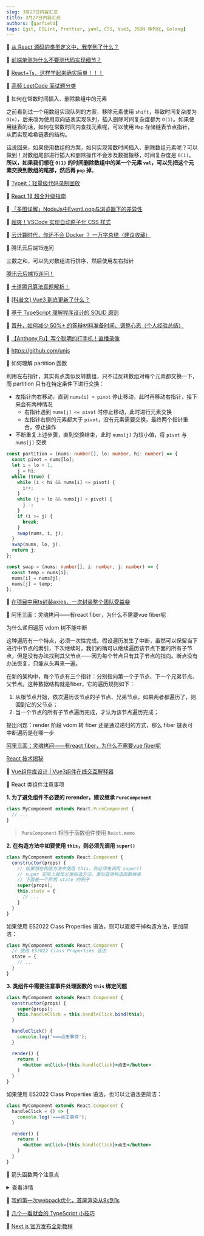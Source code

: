 ```yaml
---
slug: 3月27日内容汇总
title: 3月27日内容汇总
authors: [garfield]
tags: [git, ESLint, Prettier, yaml, CSS, Vue3, JSON 序列化, Golang]
---
```


📒 [从 React 源码的类型定义中，我学到了什么？](https://juejin.cn/post/7079449083919728671)

📒 [前端单测为什么不要测代码实现细节？](https://juejin.cn/post/7079232962025226277)

📒 [React+Ts，这样学起来确实简单！！！](https://mp.weixin.qq.com/s/7LXeQomcHK4zcuRqB32JDg)

📒 [高频 LeetCode 面试题分类](https://mp.weixin.qq.com/s/IKmCWwH1LjJ-FrcbbOtj3w)

📒 如何在常数时间插入、删除数组中的元素

之前看到过一个用数组实现队列的方案，移除元素使用 `shift`，导致时间复杂度为 `O(n)`，后来改为使用双向链表实现队列，插入删除时间复杂度都为 `O(1)`。如果使用链表的话，如何在常数时间内查找元素呢，可以使用 `Map` 存储链表节点指针，从而实现哈希链表的结构。

话说回来，如果使用数组的方案，如何实现常数时间插入、删除数组元素呢？可以做到！对数组尾部进行插入和删除操作不会涉及数据搬移，时间复杂度是 `O(1)`。
**所以，如果我们想在 `O(1)` 的时间删除数组中的某一个元素 `val`，可以先把这个元素交换到数组的尾部，然后再 `pop` 掉**。

📒 [Typeit：轻量级代码录制回放](https://github.com/alexmacarthur/typeit)

📒 [React 18 超全升级指南](https://mp.weixin.qq.com/s/byD6xm3O6MzX8kksjBmqpA)

📒 [「多图详解」NodeJs中EventLoop与浏览器下的差异性](https://juejin.cn/post/7077122129107353636)

📒 [超爽！VSCode 实现自动原子化 CSS 样式](https://juejin.cn/post/7077814044152823838)

📒 [云计算时代，你还不会 Docker ？ 一万字总结（建议收藏）](https://mp.weixin.qq.com/s/f581rfvKWE3KGgWfZDJ2cA)

📒 腾讯云后端15连问

三数之和，可以先对数组进行排序，然后使用左右指针

[腾讯云后端15连问！](https://mp.weixin.qq.com/s/aMYJODhtWsBt9CTJxySQEQ)

📒 [十道腾讯算法真题解析！](https://mp.weixin.qq.com/s/dg4WI2eJzh6b3OAzHN0q3A)

📒 [\[科普文\] Vue3 到底更新了什么？](https://mp.weixin.qq.com/s/66sos7nML5rA0ZZGJ5qFIQ)

📒 [基于 TypeScript 理解程序设计的 SOLID 原则](https://mp.weixin.qq.com/s/mz5S1iiRWkk-KKJg5lOOJQ)

📒 [晋升，如何减少 50%+ 的答辩材料准备时间、调整心态（个人经验总结）](https://mp.weixin.qq.com/s/usMxG3cAowUtO3Lvn9VjsQ)

📒 [【Anthony Fu】写个聪明的打字机！直播录像](https://www.bilibili.com/video/BV1bZ4y167gz)

📒 https://github.com/unjs

📒 如何理解 partition 函数

利用左右指针，其实有点类似反转数组，只不过反转数组对每个元素都交换一下，而 partition 只有在特定条件下进行交换：

- 左指针向右移动，直到 `nums[i] > pivot` 停止移动，此时再移动右指针，接下来会有两种情况
  - 右指针遇到 `nums[j] <= pivot` 时停止移动，此时进行元素交换
  - 左指针右侧的元素都大于 `pivot`，没有元素需要交换，最终两个指针重合，停止操作
- 不断重复上述步骤，直到交换结束，此时 `nums[j]` 为较小值，将 `pivot` 与 `nums[j]` 交换

```ts
const partition = (nums: number[], lo: number, hi: number) => {
  const pivot = nums[lo];
  let i = lo + 1,
    j = hi;
  while (true) {
    while (i < hi && nums[i] <= pivot) {
      i++;
    }
    while (j > lo && nums[j] > pivot) {
      j--;
    }
    if (i >= j) {
      break;
    }
    swap(nums, i, j);
  }
  swap(nums, lo, j);
  return j;
};

const swap = (nums: number[], i: number, j: number) => {
  const temp = nums[i];
  nums[i] = nums[j];
  nums[j] = temp;
};
```

📒 [在项目中用ts封装axios，一次封装整个团队受益😁](https://juejin.cn/post/7071518211392405541)

📒 阿里三面：灵魂拷问——有react fiber，为什么不需要vue fiber呢

为什么递归遍历 vdom 树不能中断

这种遍历有一个特点，必须一次性完成。假设遍历发生了中断，虽然可以保留当下进行中节点的索引，下次继续时，我们的确可以继续遍历该节点下面的所有子节点，但是没有办法找到其父节点——因为每个节点只有其子节点的指向。断点没有办法恢复，只能从头再来一遍。

在新的架构中，每个节点有三个指针：分别指向第一个子节点、下一个兄弟节点、父节点。这种数据结构就是fiber，它的遍历规则如下：

1. 从根节点开始，依次遍历该节点的子节点、兄弟节点，如果两者都遍历了，则回到它的父节点；
2. 当一个节点的所有子节点遍历完成，才认为该节点遍历完成；

提出问题：render 阶段 vdom 转 fiber 还是通过递归的方式，那么 fiber 链表可中断遍历是在哪一步

[阿里三面：灵魂拷问——有react fiber，为什么不需要vue fiber呢](https://juejin.cn/post/7077545184807878692)

[React 技术揭秘](https://react.iamkasong.com/process/reconciler.html)

📒 [Vue组件库设计 | Vue3组件在线交互解释器](https://juejin.cn/post/7064864648729722887)

📒 React 类组件注意事项

**1. 为了避免组件不必要的 rerender，建议继承 `PureComponent`**

```jsx
class MyCompoment extends React.PureComponent {
  // ...
}
```

> `PureComponent` 相当于函数组件使用 `React.memo`

**2. 在构造方法中如要使用 `this`，则必须先调用 `super()`**

```jsx
class MyCompoment extends React.Component {
  constructor(props) {
    // 如果想在构造方法中使用 this，则必须先调用 super()
    // super 实际上就是父类构造方法，类似盗用构造函数继承
    // 下面是一个声明 state 的例子
    super(props);
    this.state = {
      // ...
    }
  }
}
```

如果使用 ES2022 Class Properties 语法，则可以直接干掉构造方法，更加简洁：

```jsx
class MyCompoment extends React.Component {
  // 使用 ES2022 Class Properties 语法
  state = {
    // ...
  }
}
```

**3. 类组件中需要注意事件处理函数的 `this` 绑定问题**

```jsx
class MyCompoment extends React.Component {
  constructor(props) {
    super(props);
    this.handleClick = this.handleClick.bind(this);
  }

  handleClick() {
    console.log('===点击事件');
  }

  render() {
    return (
      <button onClick={this.handleClick}>点击</button>
    )
  }
}
```

如果使用 ES2022 Class Properties 语法，也可以让语法更简洁：

```jsx
class MyCompoment extends React.Component {
  handleClick = () => {
    console.log('===点击事件');
  }

  render() {
    return (
      <button onClick={this.handleClick}>点击</button>
    )
  }
}
```

📒 箭头函数两个注意点

<details>
  <summary>查看详情</summary>

**1. 箭头函数中 `this` 指向能否改变**

以下引用阮一峰 ES6 教程：

> 箭头函数没有自己的 `this` 对象，内部的 `this` 就是定义时上层作用域中的 `this`。也就是说，箭头函数内部的 `this` 指向是固定的，相比之下，普通函数的 `this` 指向是可变的

看了上面这段描述，很多同学可能都认为，箭头函数的 `this` 是无法改变的，但实际上箭头函数的 `this` 是跟着上层作用域走的，只要上层作用域的 `this` 改变，箭头函数中的 `this` 也会相应改变：

```js
function foo() {
  const bar = () => {
    // 箭头函数的 this 来自 foo 函数
    console.log(this.name);
  }
  bar();
}

const o1 = { name: "2333" };
const o2 = { name: "666" };

foo.bind(o1)(); // 2333
foo.bind(o2)(); // 666
```

如果将上述代码编译为 ES5 就能很容易理解上述过程：

```js
function foo() {
  var _this = this;
  var bar = function() {
    console.log(_this.name);
  }
  bar();
}
```

**2. 为什么“类方法”可以使用箭头函数**

在博客中看到有这样的代码：

```js
class Person {
  constructor(name) {
    this.name = name;
  }

  getName = () => {
    console.log(this.name);
  }
}
```

咋一看好像没有问题，但是仔细一想发现不对，原型对象在所有实例之间是共享的，因此类方法的 `this` 必须要动态绑定，而箭头函数的 `this` 是静态的，这样不就有 bug 了，但是试验发现并没有问题：

```js
const p1 = new Person("2333");
p1.getName(); // 2333
const p2 = new Person("666");
p2.getName(); // 666
```

这是因为，`getName` 实际并不是类方法，而是 ES2022 中类属性的写法，`getName` 实际上是一个对象的自有属性，可以使用下面的代码证明：

```js
Object.prototype.hasOwnProperty.call(p1, "getName"); // true
```

这一点在 React 文档事件处理函数 `this` 绑定中也有说明：

```jsx
class Foo extends Component {
  // Note: this syntax is experimental and not standardized yet.
  handleClick = () => {
    console.log('Click happened');
  }
  render() {
    return <button onClick={this.handleClick}>Click Me</button>;
  }
}
```

> https://reactjs.org/docs/faq-functions.html#how-do-i-bind-a-function-to-a-component-instance

而类方法有且仅有下面这种写法：

```js
class Person {
  constructor(name) {
    this.name = name;
  }

  getName() {
    console.log(this.name);
  }
}
```

使用箭头函数作为类属性时，绑定 `this` 的过程如下：

```js
function Person(name) {
  this.name = name;
  this.getName = () => {
    console.log(this.name);
  }
}

const o = {};
Person.bind(o)("2333");
o.getName(); // 2333
```

> 在 `new` 调用过程中，`Person` 函数的 `this` 会绑定到实例对象上，箭头函数的 `this` 就是 `Person` 函数的 `this`，因此箭头函数的 `this` 会指向实例对象，并且由于箭头函数作为类的自有属性，会在每次 `new` 的时候重新生成，因此不同实例之间不会影响

</details>

📒 [我的第一次webpack优化，首屏渲染从9s到1s](https://zhuanlan.zhihu.com/p/476712416)

📒 [几个一看就会的 TypeScript 小技巧](https://juejin.cn/post/7077536309804859428)

📒 [Next.js 官方发布全新教程](https://nextjs.org/learn/foundations/about-nextjs)
